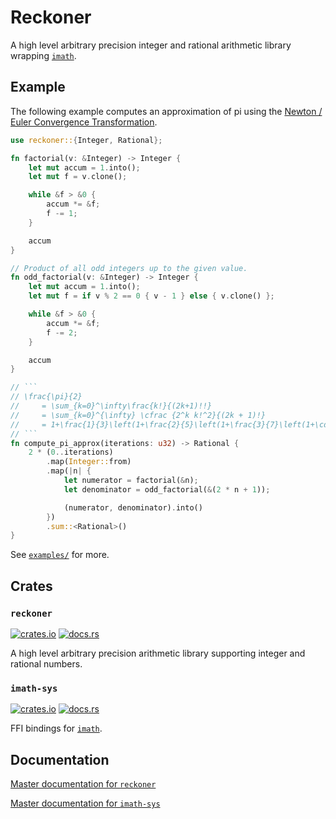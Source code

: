# Reckoner

A high level arbitrary precision integer and rational arithmetic library wrapping [`imath`](https://github.com/creachadair/imath/).

## Example

The following example computes an approximation of pi using the [Newton / Euler Convergence Transformation](https://en.wikipedia.org/wiki/Approximations_of_%CF%80#Other_classical_formulae).

````rust
use reckoner::{Integer, Rational};

fn factorial(v: &Integer) -> Integer {
    let mut accum = 1.into();
    let mut f = v.clone();

    while &f > &0 {
        accum *= &f;
        f -= 1;
    }

    accum
}

// Product of all odd integers up to the given value.
fn odd_factorial(v: &Integer) -> Integer {
    let mut accum = 1.into();
    let mut f = if v % 2 == 0 { v - 1 } else { v.clone() };

    while &f > &0 {
        accum *= &f;
        f -= 2;
    }

    accum
}

// ```
// \frac{\pi}{2}
//     = \sum_{k=0}^\infty\frac{k!}{(2k+1)!!}
//     = \sum_{k=0}^{\infty} \cfrac {2^k k!^2}{(2k + 1)!}
//     = 1+\frac{1}{3}\left(1+\frac{2}{5}\left(1+\frac{3}{7}\left(1+\cdots\right)\right)\right)
// ```
fn compute_pi_approx(iterations: u32) -> Rational {
    2 * (0..iterations)
        .map(Integer::from)
        .map(|n| {
            let numerator = factorial(&n);
            let denominator = odd_factorial(&(2 * n + 1));

            (numerator, denominator).into()
        })
        .sum::<Rational>()
}
````

See [`examples/`](https://github.com/declanvk/reckoner/tree/master/examples) for more.

## Crates

### `reckoner`

[![crates.io](https://img.shields.io/crates/d/reckoner)](https://crates.io/crates/reckoner) [![docs.rs](https://docs.rs/reckoner/badge.svg)](https://docs.rs/reckoner)

A high level arbitrary precision arithmetic library supporting integer and rational numbers.

### `imath-sys`

[![crates.io](https://img.shields.io/crates/d/imath-sys)](https://crates.io/crates/imath-sys) [![docs.rs](https://docs.rs/imath-sys/badge.svg)](https://docs.rs/imath-sys)

FFI bindings for [`imath`](https://github.com/creachadair/imath/).

## Documentation

[Master documentation for `reckoner`](https://declanvk.github.io/reckoner/reckoner/index.html)

[Master documentation for `imath-sys`](https://declanvk.github.io/reckoner/imath_sys/index.html)

